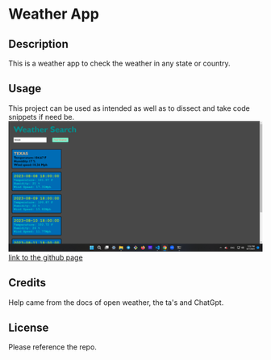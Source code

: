 # Weather App

## Description
This is a weather app to check the weather in any state or country.

## Usage
This project can be used as intended as well as to dissect and take code snippets if need be.
![weather-app](./assets/images/Screenshot%20(13).png)
[link to the github page](https://motty-mandel.github.io/hobby-projects-5/)

## Credits
Help came from the docs of open weather, the ta's and ChatGpt.

## License
Please reference the repo.

